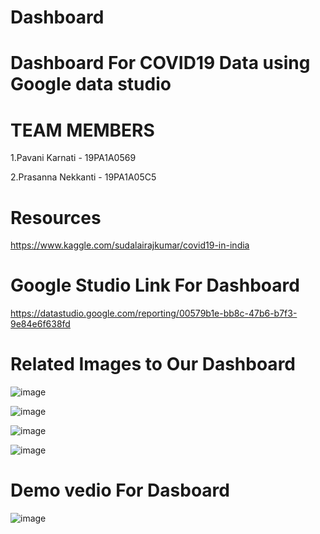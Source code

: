 # Dashboard
# Dashboard For COVID19 Data using Google data studio

# TEAM MEMBERS
1.Pavani Karnati - 19PA1A0569

2.Prasanna Nekkanti - 19PA1A05C5

# Resources
https://www.kaggle.com/sudalairajkumar/covid19-in-india

# Google Studio Link For Dashboard
https://datastudio.google.com/reporting/00579b1e-bb8c-47b6-b7f3-9e84e6f638fd

# Related Images to Our Dashboard
![image](https://user-images.githubusercontent.com/60594889/156923773-6d9204b0-b00d-474d-8a31-17fcc2bbde34.png)

![image](https://user-images.githubusercontent.com/60594889/156923775-3336bb49-cd4e-4727-ae6a-1a15c69f8115.png)

![image](https://user-images.githubusercontent.com/60594889/156923782-47d22f5e-65e8-49d9-804e-6c0cc823f0bd.png)

![image](https://user-images.githubusercontent.com/60594889/156923789-9a319a45-b214-4fef-b63b-485a6b770af4.png)

# Demo vedio For Dasboard

![image](https://user-images.githubusercontent.com/60594889/156923800-6582135f-8e4b-4439-9f0b-2c3e4a32e147.png)
